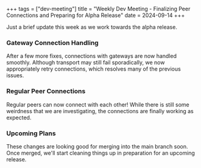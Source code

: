 +++
tags = ["dev-meeting"]
title = "Weekly Dev Meeting - Finalizing Peer Connections and Preparing for Alpha Release" 
date = 2024-09-14
+++

Just a brief update this week as we work towards the alpha release.

### Gateway Connection Handling

After a few more fixes, connections with gateways are now handled smoothly. Although transport may
still fail sporadically, we now appropriately retry connections, which resolves many of the previous
issues.

### Regular Peer Connections

Regular peers can now connect with each other! While there is still some weirdness that we are
investigating, the connections are finally working as expected.

### Upcoming Plans

These changes are looking good for merging into the main branch soon. Once merged, we'll start
cleaning things up in preparation for an upcoming release.
